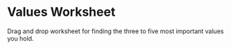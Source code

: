 # Values Worksheet

Drag and drop worksheet for finding the three to five most important values you hold.
